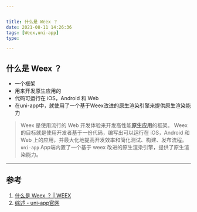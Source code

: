 ```yaml
---


title: 什么是 Weex ？
date: 2021-08-11 14:26:36
tags: [Weex,uni-app]
type:

---
```



## 什么是 Weex ？

- 一个框架
- 用来开发原生应用的
- 代码可运行在 iOS，Android 和 Web
- 在uni-app中，就使用了一个基于Weex改进的原生渲染引擎来提供原生渲染能力
> Weex 是使用流行的 Web 开发体验来开发高性能**原生应用**的框架。
Weex 的目标就是使用开发者基于一份代码，编写出可以运行在 iOS，Android 和 Web 上的应用，并最大化地提高开发效率和简化测试、构建、发布流程。
`uni-app` App端内置了一个基于 weex 改进的原生渲染引擎，提供了原生渲染能力。


---


## 参考

1. [什么是 Weex ？ | WEEX](https://weex.apache.org/zh/guide/introduction.html#%E6%A6%82%E8%BF%B0)
2. [综述 - uni-app官网](https://uniapp.dcloud.io/nvue-outline)
